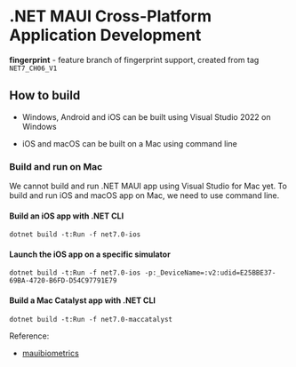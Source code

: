 # .NET MAUI Cross-Platform Application Development

**fingerprint** - feature branch of fingerprint support, created from tag `NET7_CH06_V1`

## How to build

- Windows, Android and iOS can be built using Visual Studio 2022 on Windows

- iOS and macOS can be built on a Mac using command line

### Build and run on Mac

We cannot build and run .NET MAUI app using Visual Studio for Mac yet. To build and run iOS and macOS app on Mac, we need to use command line.

#### Build an iOS app with .NET CLI

`dotnet build -t:Run -f net7.0-ios`

#### Launch the iOS app on a specific simulator

`dotnet build -t:Run -f net7.0-ios -p:_DeviceName=:v2:udid=E25BBE37-69BA-4720-B6FD-D54C97791E79`

#### Build a Mac Catalyst app with .NET CLI

`dotnet build -t:Run -f net7.0-maccatalyst`

Reference:
- [mauibiometrics](https://github.com/cedricgabrang/mauibiometrics)